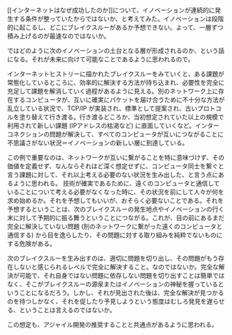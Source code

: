 [[インターネットはなぜ成功したのか]]について、イノベーションが連続的に発生する条件が整っていたからではないか、と考えてみた。イノベーションは段階的に起こるし、どこにブレイクスルーがあるか予想できない。よって、一層ずつ積み上げるのが最速なのではないか。

ではどのように次のイノベーションの土台となる層が形成されるのか、という話になる。それが未来に向けて可能なことであるように思われるので。

インターネットヒストリーに描かれたブレイクスルーをみていくと、ある課題が常態化しているところに、効率的に解決する方法が持ち込まれ、必要性を完全に充足して課題を解消していく過程があるように見える。別のネットワーク上に存在するコンピュータが、互いに確実にパケットを届け合うために不十分な方法が乱立している状況で、TCP/IP が実装され、標準として提案され、古いプロトコルを塗り替えて行き渡る。行き渡るどころか、当初想定されていた以上の規模で利用されて新しい課題 (IPアドレスの枯渇など) に直面していくなど。インターコネクションの問題が解決して、すべてのコンピュータが互いにつながることに不思議さがない状況＝イノベーションの新しい層に到達している。

この例で重要なのは、ネットワークが互いに繋がることを特に意味づけず、その価値を定義せず、なんならそれほど深く想定せずに、コンピュータ同士を繋ぐと言う課題に対して、それ以上考える必要のない状況を生み出した、と言う点にあるように思われる。
技術が確実であるために、遠くのコンピュータと通信していることについて考える必要がなくなった時に、その状況を前にして人々が何を求め始めるか。それを予想してもいいが、おそらく必要ないことである。それを予想するということは、次のブレイクスルーの発生地点やイノベーションの行く末に対して予期的に振る舞うということにつながる。これが、目の前にあるまだ完全に解決していない問題 (別のネットワークに繋がった遠くのコンピュータと通信する) から目を逸らしたり、その問題に対する取り組みを純粋でないものにする危険がある。

次のブレイクスルーを生み出すのは、適切に問題を切り出し、その問題がもう存在しないと感じられるレベルで完全に解決すること。なのではないか。完全な解決が可能で、それ自身ではない問題に依存しない問題を切り出すことは簡単ではなく、そこがブレイクスルーの源泉またはイノベーションの神秘を握っているということになるだろう。しかし、それが見出された後は、完全な解決が見つかるのを待つしかなく、それを促したり予見しようという態度はむしろ発見を遅らせる、ということは言えるのではないか。

この想定も、アジャイル開発の推奨することと共通点があるように思われる。